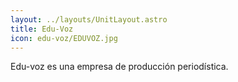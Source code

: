 ```yaml
---
layout: ../layouts/UnitLayout.astro
title: Edu-Voz
icon: edu-voz/EDUVOZ.jpg
---
```


Edu-voz es una empresa de producción periodística.
